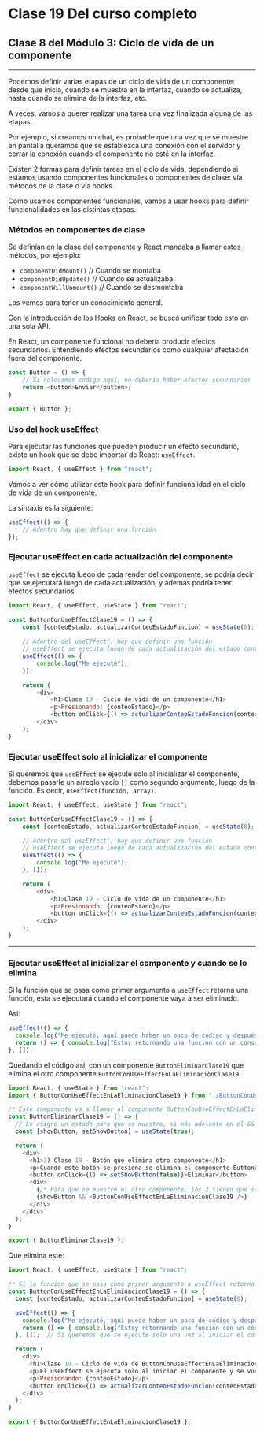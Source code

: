 
# Clase 19 Del curso completo

## Clase 8 del Módulo 3: Ciclo de vida de un componente

---

Podemos definir varias etapas de un ciclo de vida de un componente: desde que inicia, cuando se muestra en la interfaz, cuando se actualiza, hasta cuando se elimina de la interfaz, etc.

A veces, vamos a querer realizar una tarea una vez finalizada alguna de las etapas.

Por ejemplo, si creamos un chat, es probable que una vez que se muestre en pantalla queramos que se establezca una conexión con el servidor y cerrar la conexión cuando el componente no esté en la interfaz.

Existen 2 formas para definir tareas en el ciclo de vida, dependiendo si estamos usando componentes funcionales o componentes de clase: vía métodos de la clase o vía hooks.

Como usamos componentes funcionales, vamos a usar hooks para definir funcionalidades en las distintas etapas.

### Métodos en componentes de clase

Se definían en la clase del componente y React mandaba a llamar estos métodos, por ejemplo:

- `componentDidMount()` // Cuando se montaba
- `componentDidUpdate()` // Cuando se actualizaba
- `componentWillUnmount()` // Cuando se desmontaba

Los vemos para tener un conocimiento general.

Con la introducción de los Hooks en React, se buscó unificar todo esto en una sola API.

En React, un componente funcional no debería producir efectos secundarios. Entendiendo efectos secundarios como cualquier afectación fuera del componente.

```javascript
const Button = () => {
    // Si colocamos código aquí, no debería haber efectos secundarios
    return <button>Enviar</button>;
}

export { Button };
```

### Uso del hook useEffect

Para ejecutar las funciones que pueden producir un efecto secundario, existe un hook que se debe importar de React: `useEffect`.

```javascript
import React, { useEffect } from "react";
```

Vamos a ver cómo utilizar este hook para definir funcionalidad en el ciclo de vida de un componente.

La sintaxis es la siguiente:

```javascript
useEffect(() => {
    // Adentro hay que definir una función
});
```
### Ejecutar useEffect en cada actualización del componente 

`useEffect` se ejecuta luego de cada render del componente, se podría decir que se ejecutará luego de cada actualización, y además podría tener efectos secundarios.

```javascript
import React, { useEffect, useState } from "react";

const ButtonConUseEffectClase19 = () => {
    const [conteoEstado, actualizarConteoEstadoFuncion] = useState(0);
    
    // Adentro del useEffect() hay que definir una función
    // useEffect se ejecuta luego de cada actualización del estado conteoEstado
    useEffect(() => {
        console.log("Me ejecuté");
    });

    return (
        <div>
            <h1>Clase 19 - Ciclo de vida de un componente</h1>
            <p>Presionando: {conteoEstado}</p>
            <button onClick={() => actualizarConteoEstadoFuncion(conteoEstado + 1)}>Contador</button>
        </div>
    );
}
```

### Ejecutar useEffect solo al inicializar el componente

Si queremos que `useEffect` se ejecute solo al inicializar el componente, debemos pasarle un arreglo vacío `[]` como segundo argumento, luego de la función. Es decir, `useEffect(función, array)`.

```javascript
import React, { useEffect, useState } from "react";

const ButtonConUseEffectClase19 = () => {
    const [conteoEstado, actualizarConteoEstadoFuncion] = useState(0);

    // Adentro del useEffect() hay que definir una función
    // useEffect se ejecuta luego de cada actualización del estado conteoEstado
    useEffect(() => {
        console.log("Me ejecuté");
    }, []);

    return (
        <div>
            <h1>Clase 19 - Ciclo de vida de un componente</h1>
            <p>Presionando: {conteoEstado}</p>
            <button onClick={() => actualizarConteoEstadoFuncion(conteoEstado + 1)}>Contador</button>
        </div>
    );
}
```

---

### Ejecutar useEffect al inicializar el componente y cuando se lo elimina

Si la función que se pasa como primer argumento a `useEffect` retorna una función, esta se ejecutará cuando el componente vaya a ser eliminado.

Así:

```javascript
useEffect(() => {
  console.log("Me ejecuté, aquí puede haber un poco de código y después hacer el return");
  return () => { console.log("Estoy retornando una función con un console log y que se ejecutará cuando se elimine este componente") } 
}, []);
```

Quedando el código así, con un componente `ButtonEliminarClase19` que elimina el otro componente `ButtonConUseEffectEnLaEliminacionClase19`:

```javascript
import React, { useState } from "react";
import { ButtonConUseEffectEnLaEliminacionClase19 } from "./ButtonConUseEffectEnLaEliminacionClase19";

/* Este componente va a llamar al componente ButtonConUseEffectEnLaEliminacionClase19 para mostrarlo o no */
const ButtonEliminarClase19 = () => {
  // Le asigno un estado para que se muestre, si más adelante en el && el estado cambia a false el botón no se muestra
  const [showButton, setShowButton] = useState(true);

  return (
    <div>
      <h1>3) Clase 19 - Botón que elimina otro componente</h1>
      <p>Cuando este botón se presiona se elimina el componente ButtonConUseEffectEnLaEliminacionClase19 - Ver con F12</p>
      <button onClick={() => setShowButton(false)}>Eliminar</button>
      <div>
        {/* Para que se muestre el otro componente, los 2 tienen que ser verdaderos */}
        {showButton && <ButtonConUseEffectEnLaEliminacionClase19 />}
      </div>
    </div>
  );
}

export { ButtonEliminarClase19 };
```

Que elimina este:

```javascript
import React, { useEffect, useState } from "react";

/* Si la función que se pasa como primer argumento a useEffect retorna una función, esta se ejecutará cuando el componente vaya a ser eliminado */
const ButtonConUseEffectEnLaEliminacionClase19 = () => {
  const [conteoEstado, actualizarConteoEstadoFuncion] = useState(0);

  useEffect(() => {
    console.log("Me ejecuté, aquí puede haber un poco de código y después hacer el return");
    return () => { console.log("Estoy retornando una función con un console log y que se ejecutará cuando se elimine este componente") };
  }, []);  // Si queremos que se ejecute solo una vez al iniciar el componente, se agrega un segundo argumento a useEffect(función, array) con un array vacío

  return (
    <div>
      <h1>Clase 19 - Ciclo de vida de ButtonConUseEffectEnLaEliminacionClase19</h1>
      <p>El useEffect se ejecuta solo al iniciar el componente y se vuelve a ejecutar cuando se elimina</p>
      <p>Presionando: {conteoEstado}</p>
      <button onClick={() => actualizarConteoEstadoFuncion(conteoEstado + 1)}>Contador</button>
    </div>
  );
}

export { ButtonConUseEffectEnLaEliminacionClase19 };
```
